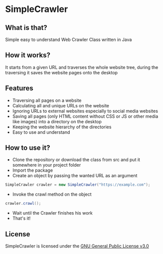 # SimpleCrawler

## What is that?

Simple easy to understand Web Crawler Class written in Java

## How it works?

It starts from a given URL and traverses the whole website tree, during the traversing it
saves the website pages onto the desktop

## Features

* Traversing all pages on a website
* Calculating all and unique URLs on the website
* Ignoring URLs to external websites especially to social media websites
* Saving all pages (only HTML content without CSS or JS or other media like images) into a directory on the desktop
* Keeping the website hierarchy of the directories
* Easy to use and understand

## How to use it?

* Clone the repository or download the class from src and put it somewhere in your project folder
* Import the package
* Create an object by passing the wanted URL as an argument
```java
SimpleCrawler crawler = new SimpleCrawler("https://example.com");
```
* Invoke the crawl method on the object
```java
crawler.crawl();
```
* Wait until the Crawler finishes his work
* That's it!

## License

SimpleCrawler is licensed under the [GNU General Public License v3.0](https://www.gnu.org/licenses/gpl-3.0.en.html)
